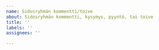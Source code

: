 ```yaml
---
name: Sidosryhmän kommentti/toive
about: Sidosryhmän kommentti, kysymys, pyyntö, tai toive
title: ''
labels: ''
assignees: ''

---
```



